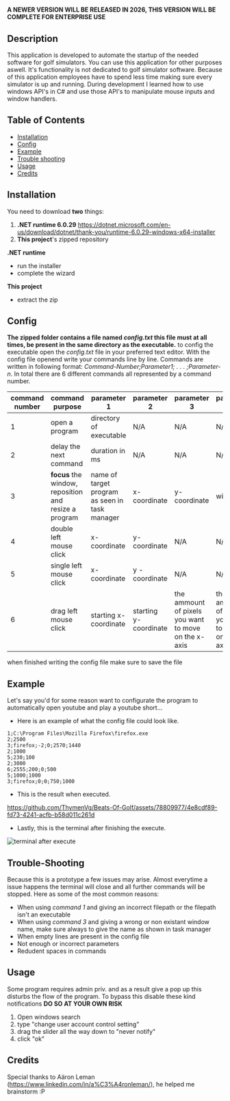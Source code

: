 # <Beats of Golf Automation>
**A NEWER VERSION WILL BE RELEASED IN 2026, THIS VERSION WILL BE COMPLETE FOR ENTERPRISE USE**

## Description

This application is developed to automate the startup of the needed software for golf simulators. You can use this application for other purposes aswell. It's functionality is not dedicated to golf simulator software. Because of this application employees have to spend less time making sure every simulator is up and running. During development I learned how to use windows API's in C# and use those API's to manipulate mouse inputs and window handlers.

## Table of Contents

- [Installation](#installation)
- [Config](#config)
- [Example](#example)
- [Trouble shooting](#trouble-shooting)
- [Usage](#usage)
- [Credits](#credits)

## Installation

You need to download **two** things:
1. **.NET runtime 6.0.29** https://dotnet.microsoft.com/en-us/download/dotnet/thank-you/runtime-6.0.29-windows-x64-installer
2. **This project**'s zipped repository


**.NET runtime**
- run the installer
- complete the wizard

**This project**
- extract the zip

## Config

**The zipped folder contains a file named _config.txt_ this file must at all times, be present in the same directory as the executable.**
to config the executable open the _config.txt_ file in your preferred text editor. With the config file openend write your commands line by line. Commands are written in following format: _Command-Number;Parameter1; . . . ;Parameter-n_.
In total there are 6 different commands all represented by a command number.

| command number     | command purpose |parameter 1 |parameter 2|parameter 3 |parameter 4| parameter 5|example|
| ----------- | ----------- |------------------------|------------------------|-------------------------------|-----------|------------|--------|
|1|open a program|directory of executable|N/A|N/A|N/A|N/A|1;C:\Program Files\7-Zip\7z.exe
|2|delay the next command|duration in ms|N/A|N/A|N/A|N/A|2;5000
|3|**focus** the window, reposition and resize a program|name of target program as seen in task manager|x-coordinate|y-coordinate|width|height|3;firefox;0;0;1500;1500
| 4|double left mouse click|x-coordinate|y-coordinate|N/A|N/A|N/A|4;250;142
|5|single left mouse click|x-coordinate|y -coordinate|N/A|N/A|N/A|5;750;374
|6|drag left mouse click|starting x-coordinate|starting y-coordinate|the ammount of pixels you want to move on the x-axis|the ammount of pixels you want to move on the y-axis|N/A|6;1250;900;0;100

when finished writing the config file make sure to save the file

## Example
Let's say you'd for some reason want to configurate the program to automatically open youtube and play a youtube short...

- Here is an example of what the config file could look like.
``` 
1;C:\Program Files\Mozilla Firefox\firefox.exe
2;2500
3;firefox;-2;0;2570;1440
2;1000
5;230;100
2;3000
6;2555;200;0;500
5;1000;1000
3;firefox;0;0;750;1000
```
- This is the result when executed.

https://github.com/ThymenVg/Beats-Of-Golf/assets/78809977/4e8cdf89-fd73-4241-acfb-b58d011c261d

- Lastly, this is the terminal after finishing the execute.
  
![terminal after execute](https://github.com/ThymenVg/Beats-Of-Golf/assets/78809977/39b29d1e-9eb4-480b-8e37-10574882b183)

## Trouble-Shooting
Because this is a prototype a few issues may arise. Almost everytime a issue happens the terminal will close and all further commands will be stopped. Here as some of the most common reasons:
- When using _command 1_ and giving an incorrect filepath or the filepath isn't an executable
- When using _command 3_ and giving a wrong or non existant window name, make sure always to give the name as shown in task manager
- When empty lines are present in the config file
- Not enough or incorrect parameters
- Redudent spaces in commands 

## Usage
Some program requires admin priv. and as a result give a pop up this disturbs the flow of the program. To bypass this disable these kind notifications **DO SO AT YOUR OWN RISK**
1. Open windows search
2. type "change user account control setting"
3. drag the slider all the way down to "never notify"
4. click "ok"
## Credits

Special thanks to Aäron Leman (https://www.linkedin.com/in/a%C3%A4ronleman/), he helped me brainstorm :P
